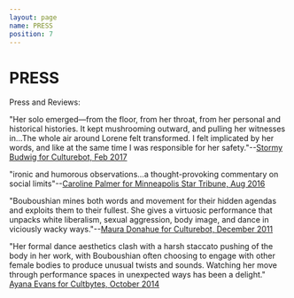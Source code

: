 ```yaml
---
layout: page
name: PRESS
position: 7
---
```


# PRESS

Press and Reviews:

"Her solo emerged—from the floor, from her throat, from her personal and historical histories. It kept mushrooming outward, and pulling her witnesses in...The whole air around Lorene felt transformed. I felt implicated by her words, and like at the same time I was responsible for her safety."--[Stormy Budwig for Culturebot, Feb 2017](https://www.culturebot.org/2017/02/26906/overlap-intersections-and-emergence-in-dance-performance/)

"ironic and humorous observations...a thought-provoking commentary on social limits"--[Caroline Palmer for Minneapolis Star Tribune, Aug 2016](http://www.startribune.com/as-metallica-raged-nearby-performance-artists-lit-their-own-fire-without-pyro/391047911/)

"Bouboushian mines both words and movement for their hidden agendas and exploits them to their fullest. She gives a virtuosic performance that unpacks white liberalism, sexual aggression, body image, and dance in viciously wacky ways."--[Maura Donahue for Culturebot, December 2011](https://www.culturebot.org/2011/12/11860/mauras-week/)

"Her formal dance aesthetics clash with a harsh staccato pushing of the body in her work, with Bouboushian often choosing to engage with other female bodies to produce unusual twists and sounds. Watching her move through performance spaces in unexpected ways has been a delight." [Ayana Evans for Cultbytes, October 2014](http://cultbytes.com/all/artist-lorene-bouboushian/)





